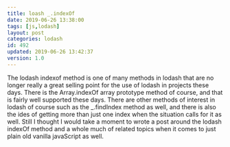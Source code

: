 ```yaml
---
title: loash _.indexOf
date: 2019-06-26 13:38:00
tags: [js,lodash]
layout: post
categories: lodash
id: 492
updated: 2019-06-26 13:42:37
version: 1.0
---
```


The lodash indexof method is one of many methods in lodash that are no longer really a great selling point for the use of lodash in projects these days. There is the Array.indexOf array prototype method of course, and that is fairly well supported these days. There are other methods of interest in lodash of course such as the \_.findIndex method as well, and there is also the ides of getting more than just one index when the situation calls for it as well. Still I thought I would take a moment to wrote a post around the lodash indexOf method and a whole much of related topics when it comes to just plain old vanilla javaScript as well.

<!-- more -->
